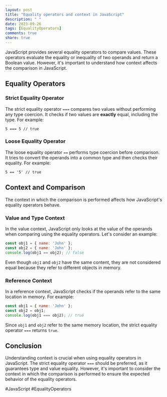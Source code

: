 ```yaml
---
layout: post
title: "Equality operators and context in JavaScript"
description: " "
date: 2023-09-26
tags: [EqualityOperators]
comments: true
share: true
---
```


JavaScript provides several equality operators to compare values. These operators evaluate the equality or inequality of two operands and return a Boolean value. However, it's important to understand how context affects the comparison in JavaScript.

## Equality Operators

### Strict Equality Operator

The strict equality operator `===` compares two values without performing any type coercion. It checks if two values are **exactly** equal, including the type. For example:

```
5 === 5 // true
```

### Loose Equality Operator

The loose equality operator `==` performs type coercion before comparison. It tries to convert the operands into a common type and then checks their equality. For example:

```
5 == '5' // true
```

## Context and Comparison

The context in which the comparison is performed affects how JavaScript's equality operators behave. 

### Value and Type Context

In the value context, JavaScript only looks at the value of the operands when comparing using the equality operators. Let's consider an example:

```javascript
const obj1 = { name: 'John' };
const obj2 = { name: 'John' };
console.log(obj1 == obj2); // false
```

Even though `obj1` and `obj2` have the same content, they are not considered equal because they refer to different objects in memory.

### Reference Context

In a reference context, JavaScript checks if the operands refer to the same location in memory. For example:

```javascript
const obj1 = { name: 'John' };
const obj2 = obj1;
console.log(obj1 === obj2); // true
```

Since `obj1` and `obj2` refer to the same memory location, the strict equality operator `===` returns `true`.

## Conclusion

Understanding context is crucial when using equality operators in JavaScript. The strict equality operator `===` should be preferred, as it guarantees type and value equality. However, it's important to consider the context in which the comparison is performed to ensure the expected behavior of the equality operators.

#JavaScript #EqualityOperators
